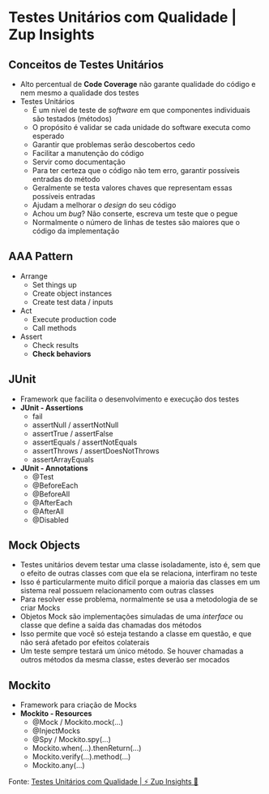 # Testes Unitários com Qualidade | Zup Insights

## Conceitos de Testes Unitários

- Alto percentual de **Code Coverage** não garante qualidade do código e nem mesmo a qualidade dos testes
- Testes Unitários
  - É um nível de teste de _software_ em que componentes individuais são testados (métodos)
  - O propósito é validar se cada unidade do software executa como esperado
  - Garantir que problemas serão descobertos cedo
  - Facilitar a manutenção do código
  - Servir como documentação
  - Para ter certeza que o código não tem erro, garantir possíveis entradas do método
  - Geralmente se testa valores chaves que representam essas possíveis entradas
  - Ajudam a melhorar o _design_ do seu código
  - Achou um _bug_? Não conserte, escreva um teste que o pegue
  - Normalmente o número de linhas de testes são maiores que o código da implementação

## AAA Pattern

- Arrange
  - Set things up
  - Create object instances
  - Create test data / inputs
- Act
  - Execute production code
  - Call methods
- Assert
  - Check results
  - **Check behaviors**

## JUnit

- Framework que facilita o desenvolvimento e execução dos testes
- **JUnit - Assertions**
  - fail
  - assertNull / assertNotNull
  - assertTrue / assertFalse
  - assertEquals / assertNotEquals
  - assertThrows / assertDoesNotThrows
  - assertArrayEquals
- **JUnit - Annotations**
  - @Test
  - @BeforeEach
  - @BeforeAll
  - @AfterEach
  - @AfterAll
  - @Disabled

## Mock Objects

- Testes unitários devem testar uma classe isoladamente, isto é, sem que o efeito de outras classes com que ela se relaciona, interfiram no teste
- Isso é particularmente muito difícil porque a maioria das classes em um sistema real possuem relacionamento com outras classes
- Para resolver esse problema, normalmente se usa a metodologia de se criar Mocks
- Objetos Mock são implementações simuladas de uma _interface_ ou classe que define a saída das chamadas dos métodos
- Isso permite que você só esteja testando a classe em questão, e que não será afetado por efeitos colaterais
- Um teste sempre testará um único método. Se houver chamadas a outros métodos da mesma classe, estes deverão ser mocados

## Mockito

- Framework para criação de Mocks
- **Mockito - Resources**
  - @Mock / Mockito.mock(...)
  - @InjectMocks
  - @Spy / Mockito.spy(...)
  - Mockito.when(...).thenReturn(...)
  - Mockito.verify(...).method(...)
  - Mockito.any(...)

Fonte: [Testes Unitários com Qualidade | ⚡ Zup Insights 🚀](https://youtu.be/DH7F-axOrFU)
